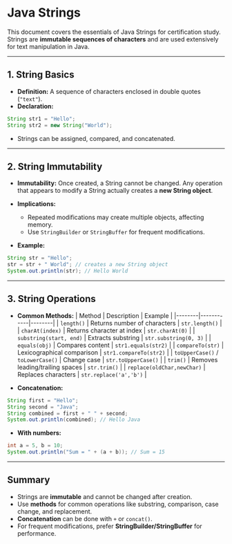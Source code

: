 # Java Strings

This document covers the essentials of Java Strings for certification study. Strings are **immutable sequences of characters** and are used extensively for text manipulation in Java.

---

## 1. String Basics

* **Definition:** A sequence of characters enclosed in double quotes (`"text"`).
* **Declaration:**

```java
String str1 = "Hello";
String str2 = new String("World");
```

* Strings can be assigned, compared, and concatenated.

---

## 2. String Immutability

* **Immutability:** Once created, a String cannot be changed. Any operation that appears to modify a String actually creates a **new String object**.
* **Implications:**

    * Repeated modifications may create multiple objects, affecting memory.
    * Use `StringBuilder` or `StringBuffer` for frequent modifications.
* **Example:**

```java
String str = "Hello";
str = str + " World"; // creates a new String object
System.out.println(str); // Hello World
```

---

## 3. String Operations

* **Common Methods:**
  | Method | Description | Example |
  |--------|------------|--------|
  | `length()` | Returns number of characters | `str.length()` |
  | `charAt(index)` | Returns character at index | `str.charAt(0)` |
  | `substring(start, end)` | Extracts substring | `str.substring(0, 3)` |
  | `equals(obj)` | Compares content | `str1.equals(str2)` |
  | `compareTo(str)` | Lexicographical comparison | `str1.compareTo(str2)` |
  | `toUpperCase()` / `toLowerCase()` | Change case | `str.toUpperCase()` |
  | `trim()` | Removes leading/trailing spaces | `str.trim()` |
  | `replace(oldChar,newChar)` | Replaces characters | `str.replace('a','b')` |

* **Concatenation:**

```java
String first = "Hello";
String second = "Java";
String combined = first + " " + second;
System.out.println(combined); // Hello Java
```

* **With numbers:**

```java
int a = 5, b = 10;
System.out.println("Sum = " + (a + b)); // Sum = 15
```

---

## Summary

* Strings are **immutable** and cannot be changed after creation.
* Use **methods** for common operations like substring, comparison, case change, and replacement.
* **Concatenation** can be done with `+` or `concat()`.
* For frequent modifications, prefer **StringBuilder/StringBuffer** for performance.
